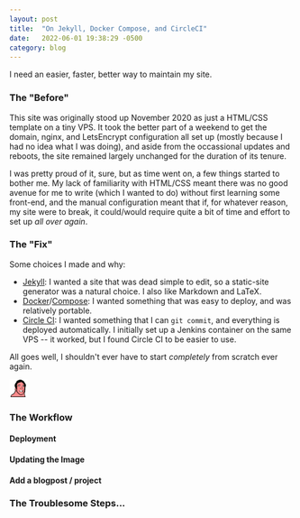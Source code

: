 ```yaml
---
layout: post
title:  "On Jekyll, Docker Compose, and CircleCI"
date:   2022-06-01 19:38:29 -0500
category: blog
---
```


I need an easier, faster, better way to maintain my site.

### The "Before"

This site was originally stood up November 2020 as just a HTML/CSS template on
a tiny VPS. It took the better part of a weekend to get the domain, nginx, and
LetsEncrypt configuration all set up (mostly because I had no idea what I was
doing), and aside from the occassional updates and reboots, the site remained
largely unchanged for the duration of its tenure.

I was pretty proud of it, sure, but as time went on, a few things started to
bother me. My lack of familiarity with HTML/CSS meant there was no good avenue
for me to write (which I wanted to do) without first learning some front-end,
and the manual configuration meant that if, for whatever reason, my site were
to break, it could/would require quite a bit of time and effort to set up *all
over again*.

### The "Fix"

Some choices I made and why:
- [Jekyll][jekyll]: I wanted a site that was dead simple to edit, so a
  static-site generator was a natural choice. I also like Markdown and LaTeX.
- [Docker][docker]/[Compose][compose]: I wanted something that was easy to
  deploy, and was relatively portable.
- [Circle CI][circleci]: I wanted something that I can `git commit`, and
  everything is deployed automatically. I initially set up a Jenkins container
  on the same VPS -- it worked, but I found Circle CI to be easier to use.

All goes well, I shouldn't ever have to start *completely* from scratch ever
again.

<img src="/assets/nicolas_cage_party.gif" alt="nicolas_cage_party" width="32">


### The Workflow 

#### Deployment

#### Updating the Image

#### Add a blogpost / project

### The Troublesome Steps...

<!-- {% highlight python%} -->
<!-- def hello_world(int input): -->
<!--   left = "right" -->
<!--   input = len(left) + input -->
<!--   return input -->
<!-- {% endhighlight %} -->

[jekyll]: https://jekyllrb.com/docs/home
[docker]: https://docs.docker.com/
[compose]: https://docs.docker.com/compose/
[circleci]: https://circleci.com/
